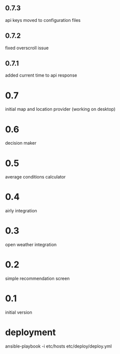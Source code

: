 ## 0.7.3
api keys moved to configuration files

## 0.7.2
fixed overscroll issue

## 0.7.1 
added current time to api response

# 0.7 
initial map and location provider (working on desktop)

# 0.6 
decision maker

# 0.5 
average conditions calculator

# 0.4 
airly integration

# 0.3 
open weather integration

# 0.2 
simple recommendation screen

# 0.1 
initial version

# deployment
ansible-playbook -i etc/hosts etc/deploy/deploy.yml
